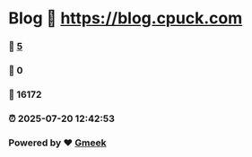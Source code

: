 # Blog :link: https://blog.cpuck.com 
### :page_facing_up: [5](https://blog.cpuck.com/tag.html) 
### :speech_balloon: 0 
### :hibiscus: 16172 
### :alarm_clock: 2025-07-20 12:42:53 
### Powered by :heart: [Gmeek](https://github.com/Meekdai/Gmeek)
